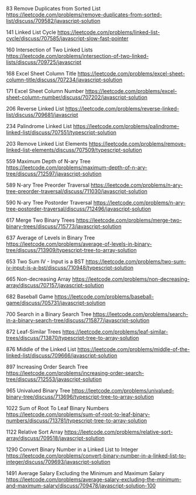 83 Remove Duplicates from Sorted List
https://leetcode.com/problems/remove-duplicates-from-sorted-list/discuss/709582/javascript-solution

141 Linked List Cycle
https://leetcode.com/problems/linked-list-cycle/discuss/707585/javascript-slow-fast-pointer

160 Intersection of Two Linked Lists
https://leetcode.com/problems/intersection-of-two-linked-lists/discuss/709725/javascript

168 Excel Sheet Column Title
https://leetcode.com/problems/excel-sheet-column-title/discuss/707234/javascript-solution

171 Excel Sheet Column Number
https://leetcode.com/problems/excel-sheet-column-number/discuss/707202/javascript-solution

206 Reverse Linked List
https://leetcode.com/problems/reverse-linked-list/discuss/709681/javascript

234 Palindrome Linked List
https://leetcode.com/problems/palindrome-linked-list/discuss/707551/typescript-solution

203 Remove Linked List Elements
https://leetcode.com/problems/remove-linked-list-elements/discuss/707509/typescript-solution

559 Maximum Depth of N-ary Tree
https://leetcode.com/problems/maximum-depth-of-n-ary-tree/discuss/712597/javascript-solution

589 N-ary Tree Preorder Traversal
https://leetcode.com/problems/n-ary-tree-preorder-traversal/discuss/711030/javascript-solution

590 N-ary Tree Postorder Traversal
https://leetcode.com/problems/n-ary-tree-postorder-traversal/discuss/712496/javascript-solution

617 Merge Two Binary Trees
https://leetcode.com/problems/merge-two-binary-trees/discuss/715773/javascript-solution

637 Average of Levels in Binary Tree
https://leetcode.com/problems/average-of-levels-in-binary-tree/discuss/713909/typescript-tree-to-array-solution

653 Two Sum IV - Input is a BST
https://leetcode.com/problems/two-sum-iv-input-is-a-bst/discuss/710948/typescript-solution

665 Non-decreasing Array
https://leetcode.com/problems/non-decreasing-array/discuss/707157/javascript-solution

682 Baseball Game
https://leetcode.com/problems/baseball-game/discuss/705731/javascript-solution

700 Search in a Binary Search Tree
https://leetcode.com/problems/search-in-a-binary-search-tree/discuss/715877/javascript-solution

872 Leaf-Similar Trees
https://leetcode.com/problems/leaf-similar-trees/discuss/713870/typescript-tree-to-array-solution

876 Middle of the Linked List
https://leetcode.com/problems/middle-of-the-linked-list/discuss/709666/javascript-solution

897 Increasing Order Search Tree
https://leetcode.com/problems/increasing-order-search-tree/discuss/712553/javascript-solution

965 Univalued Binary Tree
https://leetcode.com/problems/univalued-binary-tree/discuss/713696/typescript-tree-to-array-solution

1022 Sum of Root To Leaf Binary Numbers
https://leetcode.com/problems/sum-of-root-to-leaf-binary-numbers/discuss/713781/typescript-tree-to-array-solution

1122 Relative Sort Array
https://leetcode.com/problems/relative-sort-array/discuss/709518/javascript-solution

1290 Convert Binary Number in a Linked List to Integer
https://leetcode.com/problems/convert-binary-number-in-a-linked-list-to-integer/discuss/709693/javascript-solution

1491 Average Salary Excluding the Minimum and Maximum Salary
https://leetcode.com/problems/average-salary-excluding-the-minimum-and-maximum-salary/discuss/709478/javascript-solution-100